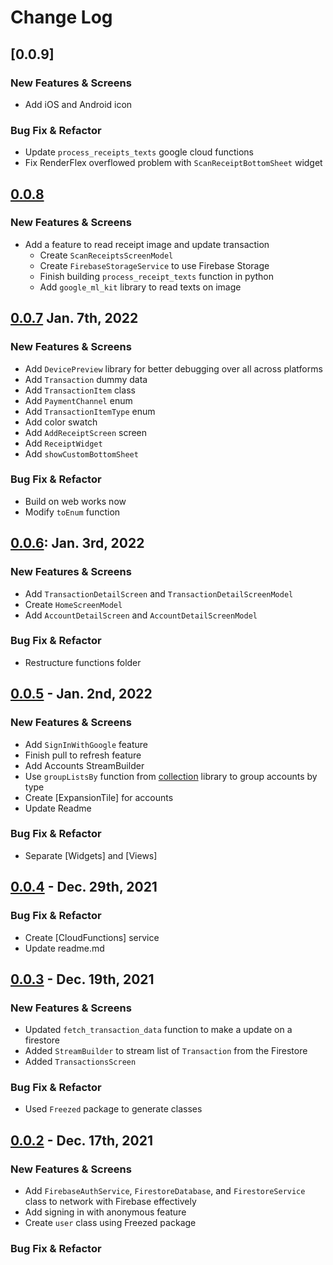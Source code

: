 # Change Log

## [0.0.9]
### New Features & Screens
- Add iOS and Android icon

### Bug Fix & Refactor
- Update `process_receipts_texts` google cloud functions
- Fix RenderFlex overflowed problem with `ScanReceiptBottomSheet` widget

## [0.0.8]
### New Features & Screens
- Add a feature to read receipt image and update transaction
  - Create `ScanReceiptsScreenModel`
  - Create `FirebaseStorageService` to use Firebase Storage
  - Finish building `process_receipt_texts` function in python
  - Add `google_ml_kit` library to read texts on image

## [0.0.7] Jan. 7th, 2022
### New Features & Screens
- Add `DevicePreview` library for better debugging over all across platforms
- Add `Transaction` dummy data
- Add `TransactionItem` class
- Add `PaymentChannel` enum
- Add `TransactionItemType` enum
- Add color swatch
- Add `AddReceiptScreen` screen
- Add `ReceiptWidget`
- Add `showCustomBottomSheet`

### Bug Fix & Refactor
- Build on web works now
- Modify `toEnum` function

## [0.0.6]: Jan. 3rd, 2022
### New Features & Screens
- Add `TransactionDetailScreen` and `TransactionDetailScreenModel`
- Create `HomeScreenModel`
- Add `AccountDetailScreen` and `AccountDetailScreenModel`

### Bug Fix & Refactor
- Restructure functions folder


## [0.0.5] - Jan. 2nd, 2022
### New Features & Screens
- Add `SignInWithGoogle` feature
- Finish pull to refresh feature
- Add Accounts StreamBuilder
- Use `groupListsBy` function from [collection] library to group accounts by type
- Create [ExpansionTile] for accounts
- Update Readme

### Bug Fix & Refactor
- Separate [Widgets] and [Views]

## [0.0.4] - Dec. 29th, 2021
### Bug Fix & Refactor
- Create [CloudFunctions] service
- Update readme.md

## [0.0.3] - Dec. 19th, 2021
### New Features & Screens
- Updated  `fetch_transaction_data` function to make a update on a firestore
- Added `StreamBuilder` to stream list of `Transaction` from the Firestore
- Added `TransactionsScreen`

### Bug Fix & Refactor
- Used `Freezed` package to generate classes

## [0.0.2] - Dec. 17th, 2021
### New Features & Screens
- Add `FirebaseAuthService`, `FirestoreDatabase`, and `FirestoreService` class to network with Firebase effectively
- Add signing in with anonymous feature
- Create `user` class using Freezed package

### Bug Fix & Refactor

[0.0.8]: https://github.com/heeyunlee/cccc/commit/424609ca970fcc04657240673cd7a3ddf38c7bdc
[0.0.7]: https://github.com/heeyunlee/cccc/commit/e3d944be91e599146db2ef94a64112858fad7760
[0.0.6]: https://github.com/heeyunlee/cccc/commit/491bbb9d227f6d26649f4f048ceb7b9c00b2c1f6
[0.0.5]: https://github.com/heeyunlee/cccc/commit/3ce45d9d293c912f3791acaeda7d2c91b860a4cf
[0.0.4]: https://github.com/heeyunlee/cccc/commit/2da3d6c1eb83d3d82ddaf7442c4e9d20f8e6f7c8
[0.0.3]: https://github.com/heeyunlee/cccc/commit/0a5cdbd76996599dfd01a4c290ab7d0723d1e523
[0.0.2]: https://github.com/heeyunlee/cccc/commit/96682cce01f88cd05830057fc17f703601fc936a
[collection]: https://pub.dev/packages/collection